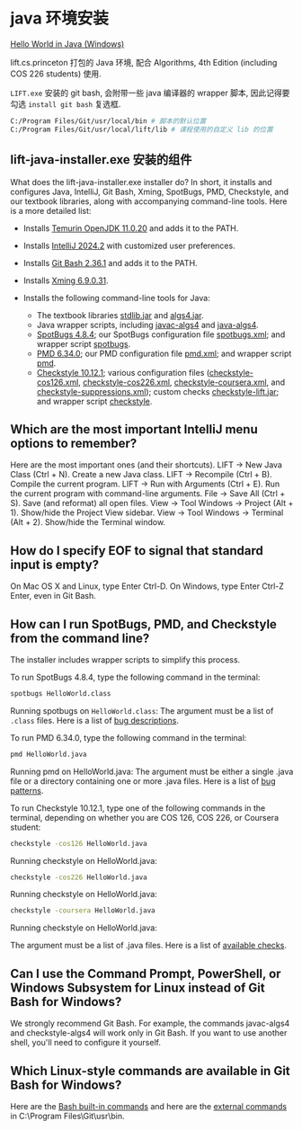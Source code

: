 # java 环境安装

[Hello World in Java (Windows)](https://lift.cs.princeton.edu/java/windows/)

lift.cs.princeton 打包的 Java 环境, 配合 Algorithms, 4th Edition (including COS 226 students) 使用.

`LIFT.exe` 安装的 git bash, 会附带一些 java 编译器的 wrapper 脚本,
因此记得要勾选 `install git bash` 复选框.

```bash
C:/Program Files/Git/usr/local/bin # 脚本的默认位置
C:/Program Files/Git/usr/local/lift/lib # 课程使用的自定义 lib 的位置
```

## lift-java-installer.exe 安装的组件

What does the lift-java-installer.exe installer do?
In short, it installs and configures Java, IntelliJ, Git Bash, Xming, SpotBugs, PMD, Checkstyle, and our textbook libraries, along with accompanying command-line tools. Here is a more detailed list:

+ Installs [Temurin OpenJDK 11.0.20](https://adoptium.net/temurin/releases/?version=11) and adds it to the PATH.
+ Installs [IntelliJ 2024.2](https://www.jetbrains.com/idea/download/#section=windows) with customized user preferences.
+ Installs [Git Bash 2.36.1](https://git-scm.com/downloads) and adds it to the PATH.
+ Installs [Xming 6.9.0.31](https://sourceforge.net/projects/xming).

+ Installs the following command-line tools for Java:
    + The textbook libraries [stdlib.jar](https://introcs.cs.princeton.edu/code/stdlib.jar) and [algs4.jar](https://algs4.cs.princeton.edu/code/algs4.jar).
    + Java wrapper scripts, including [javac-algs4](https://lift.cs.princeton.edu/java/javac-algs4) and [java-algs4](https://lift.cs.princeton.edu/java/java-algs4).
    + [SpotBugs 4.8.4](https://spotbugs.github.io/); our SpotBugs configuration file [spotbugs.xml](https://lift.cs.princeton.edu/java/spotbugs.xml); and wrapper script [spotbugs](https://lift.cs.princeton.edu/java/spotbugs).
    + [PMD 6.34.0](https://pmd.github.io/pmd-6.34.0/); our PMD configuration file [pmd.xml](https://lift.cs.princeton.edu/java/pmd.xml); and wrapper script [pmd](https://lift.cs.princeton.edu/java/pmd).
    + [Checkstyle 10.12.1](http://checkstyle.sourceforge.net/); various configuration files ([checkstyle-cos126.xml](https://lift.cs.princeton.edu/java/checkstyle-cos126.xml), [checkstyle-cos226.xml](https://lift.cs.princeton.edu/java/checkstyle-cos226.xml), [checkstyle-coursera.xml](https://lift.cs.princeton.edu/java/checkstyle-coursera.xml), and [checkstyle-suppressions.xml](https://lift.cs.princeton.edu/java/checkstyle-suppressions.xml));
    custom checks [checkstyle-lift.jar](https://lift.cs.princeton.edu/java/checkstyle-lift.jar); and wrapper script [checkstyle](https://lift.cs.princeton.edu/java/checkstyle).

## Which are the most important IntelliJ menu options to remember?

Here are the most important ones (and their shortcuts).
LIFT → New Java Class (Ctrl + N).  Create a new Java class.
LIFT → Recompile (Ctrl + B).  Compile the current program.
LIFT → Run with Arguments (Ctrl + E).  Run the current program with command-line arguments.
File → Save All (Ctrl + S).  Save (and reformat) all open files.
View → Tool Windows → Project (Alt + 1).  Show/hide the Project View sidebar.
View → Tool Windows → Terminal (Alt + 2).  Show/hide the Terminal window.

## How do I specify EOF to signal that standard input is empty?

On Mac OS X and Linux, type Enter Ctrl-D. On Windows, type Enter Ctrl-Z Enter, even in Git Bash.

## How can I run SpotBugs, PMD, and Checkstyle from the command line?

The installer includes wrapper scripts to simplify this process.

To run SpotBugs 4.8.4, type the following command in the terminal:

```bash
spotbugs HelloWorld.class
```

Running spotbugs on `HelloWorld.class`:
The argument must be a list of `.class` files. Here is a list of [bug descriptions](https://spotbugs.github.io/#bug-descriptions).

To run PMD 6.34.0, type the following command in the terminal:

```bash
pmd HelloWorld.java
```

Running pmd on HelloWorld.java:
The argument must be either a single .java file or a directory containing one or more .java files.
Here is a list of [bug patterns](https://docs.pmd-code.org/pmd-doc-6.34.0/pmd_rules_java.html).

To run Checkstyle 10.12.1, type one of the following commands in the terminal,
depending on whether you are COS 126, COS 226, or Coursera student:

```bash
checkstyle -cos126 HelloWorld.java
```

Running checkstyle on HelloWorld.java:

```bash
checkstyle -cos226 HelloWorld.java
```

Running checkstyle on HelloWorld.java:

```bash
checkstyle -coursera HelloWorld.java
```

Running checkstyle on HelloWorld.java:

The argument must be a list of .java files. Here is a list of [available checks](https://checkstyle.sourceforge.io/checks.html).

## Can I use the Command Prompt, PowerShell, or Windows Subsystem for Linux instead of Git Bash for Windows?

We strongly recommend Git Bash. For example, the commands javac-algs4 and checkstyle-algs4 will work only in Git Bash. If you want to use another shell, you'll need to configure it yourself.

## Which Linux-style commands are available in Git Bash for Windows?

Here are the [Bash built-in commands](https://lift.cs.princeton.edu/java/windows/bash.builtin.commands.txt) and here are the [external commands](https://lift.cs.princeton.edu/java/windows/git.bash.commands.txt) in C:\Program Files\Git\usr\bin.
